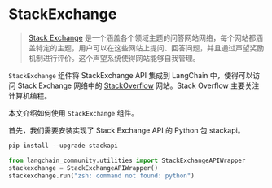 # StackExchange

>[Stack Exchange](https://stackexchange.com/) 是一个涵盖各个领域主题的问答网站网络，每个网站都涵盖特定的主题，用户可以在这些网站上提问、回答问题，并且通过声望奖励机制进行评价。这个声望系统使得网站能够自我管理。

``StackExchange`` 组件将 StackExchange API 集成到 LangChain 中，使得可以访问 Stack Exchange 网络中的 [StackOverflow](https://stackoverflow.com/) 网站。Stack Overflow 主要关注计算机编程。

本文介绍如何使用 ``StackExchange`` 组件。

首先，我们需要安装实现了 Stack Exchange API 的 Python 包 stackapi。

```python
pip install --upgrade stackapi
```

```python
from langchain_community.utilities import StackExchangeAPIWrapper
stackexchange = StackExchangeAPIWrapper()
stackexchange.run("zsh: command not found: python")
```


